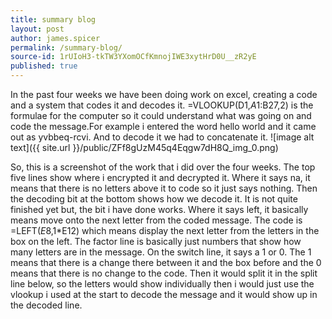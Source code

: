 ```yaml
---
title: summary blog
layout: post
author: james.spicer
permalink: /summary-blog/
source-id: 1rUIoH3-tkTW3YXomOCfKmnojIWE3xytHrD0U__zR2yE
published: true
---
```

 In the past four weeks we have been doing work on excel, creating a code and a system that codes it and decodes it. =VLOOKUP(D1,$A1:$B27,2) is the formulae for the computer so it could understand what was going on and code the message.For example i entered the word hello world and it came out as yvbbeq-rcvi. And to decode it we had to concatenate it. ![image alt text]({{ site.url }}/public/ZFf8gUzM45q4Eqgw7dH8Q_img_0.png)

 So, this is a screenshot of the work that i did over the four weeks. The top five lines show where i encrypted it and decrypted it. Where it says na, it means that there is no letters above it to code so it just says nothing. Then the decoding bit at the bottom shows how we decode it. It is not quite finished yet but, the bit i have done works. Where it says left, it basically means move onto the next letter from the coded message. The code is =LEFT($E$8,1*E12) which means display the next letter from the letters in the box on the left. The factor line is basically just numbers that show how many letters are in the message. On the switch line, it says a 1 or 0. The 1 means that there is a change there between it and the box before and the 0 means that there is no change to the code. Then it would split it in the split line below, so the letters would show individually then i would just use the vlookup i used at the start to decode the message and it would show up in the decoded line.

